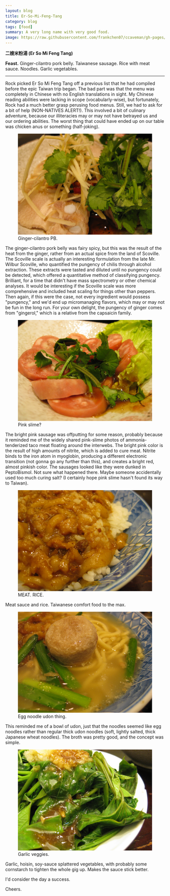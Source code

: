 ```yaml
---
layout: blog
title: Er-So-Mi-Feng-Tang
category: blog
tags: [food]  
summary: A very long name with very good food.
image: https://raw.githubusercontent.com/frankchen07/ccaveman/gh-pages/images/blog/030313_er_so_mi_feng_tang_5_courtesy_fc.jpg
---
```


**二嫂米粉湯 (Er So Mi Feng Tang)**

**Feast.** Ginger-cilantro pork belly. Taiwanese sausage. Rice with meat sauce. Noodles. Garlic vegetables.

---

Rock picked Er So Mi Feng Tang off a previous list that he had compiled before the epic Taiwan trip began. The bad part was that the menu was completely in Chinese with no English translations in sight. My Chinese reading abilities were lacking in scope (vocabularly-wise), but fortunately, Rock had a much better grasp perusing food menus. Still, we had to ask for a bit of help (NON-NATIVES ALERT!). This involved a bit of culinary adventure, because our illiteracies may or may not have betrayed us and our ordering abilities. The worst thing that could have ended up on our table was chicken anus or something (half-joking).

<figure>
    <img src="https://raw.githubusercontent.com/frankchen07/ccaveman/gh-pages/images/blog/030313_er_so_mi_feng_tang_5_courtesy_fc.jpg"></img>
    <figcaption>Ginger-cilantro PB.</figcaption>
</figure>

The ginger-cilantro pork belly was fairy spicy, but this was the result of the heat from the ginger, rather from an actual spice from the land of Scoville. The Scoville scale is actually an interesting formulation from the late Mr. Wilbur Scoville, who quantified the pungency of chilis through alcohol extraction. These extracts were tasted and diluted until no pungency could be detected, which offered a quantitative method of classifying pungency. Brilliant, for a time that didn't have mass spectrometry or other chemical analyses. It would be interesting if the Scoville scale was more comprehensive and included heat scaling for things other than peppers. Then again, if this were the case, not every ingredient would possess "pungency," and we'd end up micromanaging flavors, which may or may not be fun in the long run. For your own delight, the pungency of ginger comes from "gingerol," which is a relative from the capsaicin family.

<figure>
    <img src="https://raw.githubusercontent.com/frankchen07/ccaveman/gh-pages/images/blog/030313_er_so_mi_feng_tang_4_courtesy_fc.jpg"></img>
    <figcaption>Pink slime?</figcaption>
</figure>

The bright pink sausage was offputting for some reason, probably because it reminded me of the widely shared pink-slime photos of ammonia-tenderized taco meat floating around the interwebs. The bright pink color is the result of high amounts of nitrite, which is added to cure meat. Nitrite binds to the iron atom in myoglobin, producing a different electronic transition (not gonna go any further than this), and creates a bright red, almost pinkish color. The sausages looked like they were dunked in PeptoBismol. Not sure what happened there. Maybe someone accidentally used too much curing salt? (I certainly hope pink slime hasn't found its way to Taiwan).

<figure>
    <img src="https://raw.githubusercontent.com/frankchen07/ccaveman/gh-pages/images/blog/030313_er_so_mi_feng_tang_1_courtesy_fc.jpg"></img>
    <figcaption>MEAT. RICE.</figcaption>
</figure>

Meat sauce and rice. Taiwanese comfort food to the max.

<figure>
    <img src="https://raw.githubusercontent.com/frankchen07/ccaveman/gh-pages/images/blog/030313_er_so_mi_feng_tang_2_courtesy_fc.jpg"></img>
    <figcaption>Egg noodle udon thing.</figcaption>
</figure>

This reminded me of a bowl of udon, just that the noodles seemed like egg noodles rather than regular thick udon noodles (soft, lightly salted, thick Japanese wheat noodles). The broth was pretty good, and the concept was simple.

<figure>
    <img src="https://raw.githubusercontent.com/frankchen07/ccaveman/gh-pages/images/blog/030313_er_so_mi_feng_tang_3_courtesy_fc.jpg"></img>
    <figcaption>Garlic veggies.</figcaption>
</figure>

Garlic, hoisin, soy-sauce splattered vegetables, with probably some cornstarch to tighten the whole gig up. Makes the sauce stick better.

I'd consider the day a success.

Cheers.
